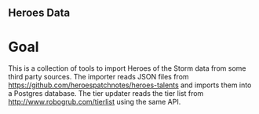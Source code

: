 ## Heroes Data

# Goal
This is a collection of tools to import Heroes of the Storm data from some third party sources.
The importer reads JSON files from https://github.com/heroespatchnotes/heroes-talents and imports them
into a Postgres database. The tier updater reads the tier list from http://www.robogrub.com/tierlist using the same API. 